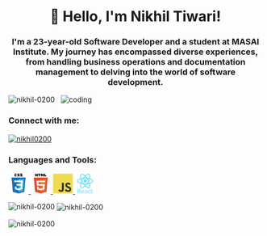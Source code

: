 <h1 align="center">👋 Hello, I'm Nikhil Tiwari!</h1>
<h3 align="center">I'm a 23-year-old Software Developer and a student at MASAI Institute. My journey has encompassed diverse experiences, from handling business operations and documentation management to delving into the world of software development.</h3>

<img align="right" alt="coding" width="400" src="https://user-images.githubusercontent.com/55389276/140866485-8fb1c876-9a8f-4d6a-98dc-08c4981eaf70.gif">

<p align="left"> <img src="https://komarev.com/ghpvc/?username=nikhil-0200&label=Profile%20views&color=0e75b6&style=flat" alt="nikhil-0200" /> </p>

<h3 align="left">Connect with me:</h3>
<p align="left">
<a href="https://linkedin.com/in/nikhil0200" target="blank"><img align="center" src="https://raw.githubusercontent.com/rahuldkjain/github-profile-readme-generator/master/src/images/icons/Social/linked-in-alt.svg" alt="nikhil0200" height="30" width="40" /></a>
</p>

<h3 align="left">Languages and Tools:</h3>
<p align="left"> <a href="https://www.w3schools.com/css/" target="_blank" rel="noreferrer"> <img src="https://raw.githubusercontent.com/devicons/devicon/master/icons/css3/css3-original-wordmark.svg" alt="css3" width="40" height="40"/> </a> <a href="https://www.w3.org/html/" target="_blank" rel="noreferrer"> <img src="https://raw.githubusercontent.com/devicons/devicon/master/icons/html5/html5-original-wordmark.svg" alt="html5" width="40" height="40"/> </a> <a href="https://developer.mozilla.org/en-US/docs/Web/JavaScript" target="_blank" rel="noreferrer"> <img src="https://raw.githubusercontent.com/devicons/devicon/master/icons/javascript/javascript-original.svg" alt="javascript" width="40" height="40"/> </a> <a href="https://reactjs.org/" target="_blank" rel="noreferrer"> <img src="https://raw.githubusercontent.com/devicons/devicon/master/icons/react/react-original-wordmark.svg" alt="react" width="40" height="40"/> </a> </p>

<p><img align="left" src="https://github-readme-stats.vercel.app/api/top-langs?username=nikhil-0200&show_icons=true&locale=en&layout=compact" alt="nikhil-0200" /></p>

<p>&nbsp;<img align="center" src="https://github-readme-stats.vercel.app/api?username=nikhil-0200&show_icons=true&locale=en" alt="nikhil-0200" /></p>

<p><img align="center" src="https://github-readme-streak-stats.herokuapp.com/?user=nikhil-0200&" alt="nikhil-0200" /></p>